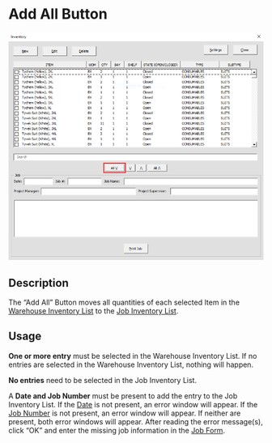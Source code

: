# Add All Button

![Alt text](/images/image18.png "Add All Button")

## Description

The “Add All” Button moves all quantities of each selected Item in the [Warehouse Inventory List](06_warehouse_inventory_list.md) to the [Job Inventory List](23_job_inventory_list.md).

## Usage

**One or more entry** must be selected in the Warehouse Inventory List. If no entries are selected in the Warehouse Inventory List, nothing will happen.

**No entries** need to be selected in the Job Inventory List.

A **Date and Job Number** must be present to add the entry to the Job Inventory List. If the [Date](24_date.md) is not present, an error window will appear. If the [Job Number](25_job_number.md) is not present, an error window will appear. If neither are present, both error windows will appear. After reading the error message(s), click “OK” and enter the missing job information in the [Job Form](22_job_form.md).
